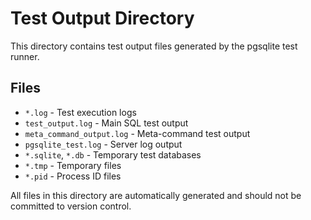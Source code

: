 # Test Output Directory

This directory contains test output files generated by the pgsqlite test runner.

## Files

- `*.log` - Test execution logs
- `test_output.log` - Main SQL test output
- `meta_command_output.log` - Meta-command test output
- `pgsqlite_test.log` - Server log output
- `*.sqlite`, `*.db` - Temporary test databases
- `*.tmp` - Temporary files
- `*.pid` - Process ID files

All files in this directory are automatically generated and should not be committed to version control.